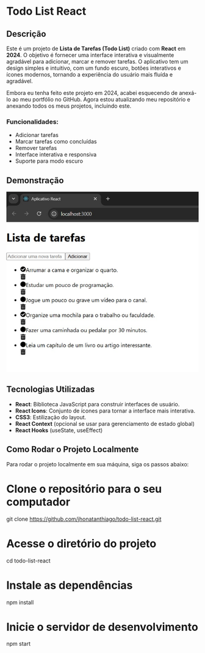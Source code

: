 # Todo List React

## Descrição

Este é um projeto de **Lista de Tarefas (Todo List)** criado com **React** em **2024**. O objetivo é fornecer uma interface interativa e visualmente agradável para adicionar, marcar e remover tarefas. O aplicativo tem um design simples e intuitivo, com um fundo escuro, botões interativos e ícones modernos, tornando a experiência do usuário mais fluída e agradável.

Embora eu tenha feito este projeto em 2024, acabei esquecendo de anexá-lo ao meu portfólio no GitHub. Agora estou atualizando meu repositório e anexando todos os meus projetos, incluindo este.

### Funcionalidades:

- Adicionar tarefas
- Marcar tarefas como concluídas
- Remover tarefas
- Interface interativa e responsiva
- Suporte para modo escuro

## Demonstração

![Descrição da imagem](todo-list/to-do-list-img.jpg)

## Tecnologias Utilizadas

- **React**: Biblioteca JavaScript para construir interfaces de usuário.
- **React Icons**: Conjunto de ícones para tornar a interface mais interativa.
- **CSS3**: Estilização do layout.
- **React Context** (opcional se usar para gerenciamento de estado global)
- **React Hooks** (useState, useEffect)

## Como Rodar o Projeto Localmente

Para rodar o projeto localmente em sua máquina, siga os passos abaixo:

# Clone o repositório para o seu computador
git clone https://github.com/jhonatanthiago/todo-list-react.git

# Acesse o diretório do projeto
cd todo-list-react

# Instale as dependências
npm install

# Inicie o servidor de desenvolvimento
npm start
